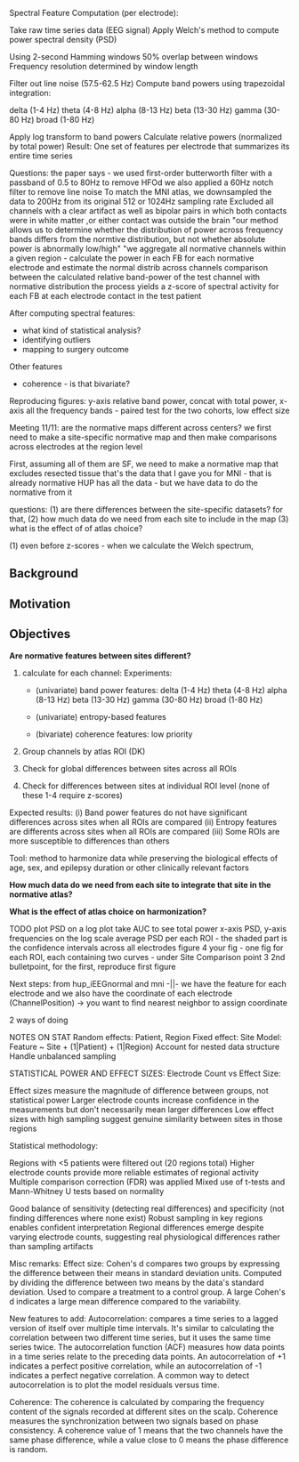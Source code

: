 Spectral Feature Computation (per electrode):

Take raw time series data (EEG signal)
Apply Welch's method to compute power spectral density (PSD)

Using 2-second Hamming windows
50% overlap between windows
Frequency resolution determined by window length

Filter out line noise (57.5-62.5 Hz)
Compute band powers using trapezoidal integration:

delta (1-4 Hz)
theta (4-8 Hz)
alpha (8-13 Hz)
beta (13-30 Hz)
gamma (30-80 Hz)
broad (1-80 Hz)

Apply log transform to band powers
Calculate relative powers (normalized by total power)
Result: One set of features per electrode that summarizes its entire time series

Questions:
the paper says - we used first-order butterworth filter with a passband of 0.5 to 80Hz to remove HFOd
we also applied a 60Hz notch filter to remove line noise
To match the MNI atlas, we downsampled the data to 200Hz from its original 512 or 1024Hz sampling rate
Excluded all channels with a clear artifact as well as bipolar pairs in which both contacts were in white matter ,or either contact was outside the brain
"our method allows us to determine whether the distribution of power across frequency bands differs from the normtive distribution, but not whether absolute power is abnormally low/high"
"we aggregate all normative channels within a given region - calculate the power in each FB for each normative electrode and estimate the normal distrib across channels
comparison between the calculated relative band-power of the test channel with normative distribution
the process yields a z-score of spectral activity for each FB at each electrode contact in the test patient

After computing spectral features:
- what kind of statistical analysis?
- identifying outliers
- mapping to surgery outcome 

Other features
- coherence - is that bivariate?

Reproducing figures:
y-axis relative band power, concat with total power, x-axis all the frequency bands - paired test for the two cohorts, low effect size

Meeting 11/11:
are the normative maps different across centers?
we first need to make a site-specific normative map and then make comparisons across electrodes at the region level

First, assuming all of them are SF, we need to make a normative map that excludes resected tissue
that's the data that I gave you for MNI - that is already normative
HUP has all the data - but we have data to do the normative from it

questions: 
(1) are there differences between the site-specific datasets?
for that, 
(2) how much data do we need from each site to include in the map
(3) what is the effect of of atlas choice?

(1)
even before z-scores - when we calculate the Welch spectrum, 

## Background

## Motivation

## Objectives
**Are normative features between sites different?**  
1. calculate for each channel:
    Experiments:
    - (univariate) band power features:
        delta (1-4 Hz)
        theta (4-8 Hz)
        alpha (8-13 Hz)
        beta (13-30 Hz)
        gamma (30-80 Hz)
        broad (1-80 Hz)

    - (univariate) entropy-based features
    - (bivariate) coherence features:
        low priority
 

2. Group channels by atlas ROI (DK)
3. Check for global differences between sites across all ROIs
4. Check for differences between sites at individual ROI level
(none of these 1-4 require z-scores)

Expected results:
(i) Band power features do not have significant differences across sites when all ROIs are compared
(ii) Entropy features are differents across sites when all ROIs are compared
(iii) Some ROIs are more susceptible to differences than others

Tool: method to harmonize data while preserving the biological effects of age, sex, and epilepsy duration or other clinically relevant factors

**How much data do we need from each site to integrate that site in the normative atlas?**  

**What is the effect of atlas choice on harmonization?**

TODO
plot PSD on a log plot
take AUC to see total power
x-axis PSD, y-axis frequencies on the log scale
average PSD per each ROI - the shaded part is the confidence intervals across all electrodes
figure 4 
your fig - one fig for each ROI, each containing two curves - 
under Site Comparison point 3 2nd bulletpoint, for the first, reproduce first figure

Next steps:
from hup_iEEGnormal and mni -||- 
we have the feature for each electrode and we also have the coordinate of each electrode (ChannelPosition) -> you want to find nearest neighbor to assign coordinate

2 ways of doing 

NOTES ON STAT
Random effects: Patient, Region
Fixed effect: Site
Model: Feature ~ Site + (1|Patient) + (1|Region)
Account for nested data structure
Handle unbalanced sampling

STATISTICAL POWER AND EFFECT SIZES:
Electrode Count vs Effect Size:

Effect sizes measure the magnitude of difference between groups, not statistical power
Larger electrode counts increase confidence in the measurements but don't necessarily mean larger differences
Low effect sizes with high sampling suggest genuine similarity between sites in those regions

Statistical methodology:

Regions with <5 patients were filtered out (20 regions total)
Higher electrode counts provide more reliable estimates of regional activity
Multiple comparison correction (FDR) was applied
Mixed use of t-tests and Mann-Whitney U tests based on normality

Good balance of sensitivity (detecting real differences) and specificity (not finding differences where none exist)
Robust sampling in key regions enables confident interpretation
Regional differences emerge despite varying electrode counts, suggesting real physiological differences rather than sampling artifacts

Misc remarks:
Effect size:
Cohen's d compares two groups by expressing the difference between their means in standard deviation units. Computed by dividing the difference between two means by the data's standard deviation. Used to compare a treatment to a control group. A large Cohen's d indicates a large mean difference compared to the variability.

New features to add:
Autocorrelation: compares a time series to a lagged version of itself over multiple time intervals. It's similar to calculating the correlation between two different time series, but it uses the same time series twice. The autocorrelation function (ACF) measures how data points in a time series relate to the preceding data points. An autocorrelation of +1 indicates a perfect positive correlation, while an autocorrelation of -1 indicates a perfect negative correlation. 
A common way to detect autocorrelation is to plot the model residuals versus time.

Coherence:
The coherence is calculated by comparing the frequency content of the signals recorded at different sites on the scalp.
Coherence measures the synchronization between two signals based on phase consistency. A coherence value of 1 means that the two channels have the same phase difference, while a value close to 0 means the phase difference is random. 
